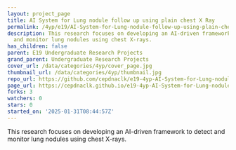 ```yaml
---
layout: project_page
title: AI System for Lung nodule follow up using plain chest X Ray
permalink: /4yp/e19/AI-System-for-Lung-nodule-follow-up-using-plain-chest-X-Ray/
description: This research focuses on developing an AI-driven framework to detect
  and monitor lung nodules using chest X-rays.
has_children: false
parent: E19 Undergraduate Research Projects
grand_parent: Undergraduate Research Projects
cover_url: /data/categories/4yp/cover_page.jpg
thumbnail_url: /data/categories/4yp/thumbnail.jpg
repo_url: https://github.com/cepdnaclk/e19-4yp-AI-System-for-Lung-nodule-follow-up-using-plain-chest-X-Ray
page_url: https://cepdnaclk.github.io/e19-4yp-AI-System-for-Lung-nodule-follow-up-using-plain-chest-X-Ray
forks: 3
watchers: 0
stars: 0
started_on: '2025-01-31T08:44:57Z'
---
```


This research focuses on developing an AI-driven framework to detect and monitor lung nodules using chest X-rays.